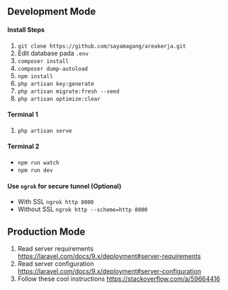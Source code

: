 ## Development Mode

#### Install Steps

1. `git clone https://github.com/sayamagang/areakerja.git`
2. Edit database pada `.env`
3. `composer install`
4. `composer dump-autoload`
5. `npm install`
6. `php artisan key:generate`
7. `php artisan migrate:fresh --seed`
8. `php artisan optimize:clear`

#### Terminal 1

1. `php artisan serve`

#### Terminal 2

- `npm run watch`
- `npm run dev`

#### Use `ngrok` for secure tunnel (Optional)

- With SSL `ngrok http 8000`
- Without SSL `ngrok http --scheme=http 8000`

## Production Mode

1. Read server requirements https://laravel.com/docs/9.x/deployment#server-requirements
2. Read server configuration https://laravel.com/docs/9.x/deployment#server-configuration
3. Follow these cool instructions https://stackoverflow.com/a/59664416
